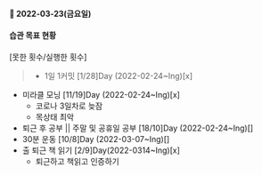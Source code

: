 #### 📆 2022-03-23(금요일)

#### 습관 목표 현황

[못한 횟수/실행한 횟수]

> - 1일 1커밋 [1/28]Day (2022-02-24~Ing)[x]

- 미라클 모닝 [11/19]Day (2022-02-24~Ing)[x]
  - 코로나 3일차로 늦잠
  - 목상태 최악
- 퇴근 후 공부 || 주말 및 공휴일 공부 [18/10]Day (2022-02-24~Ing)[]
- 30분 운동 [10/8]Day (2022-03-07~Ing)[]
- 출 퇴근 책 읽기 [2/9]Day(2022-0314~Ing)[x]
  - 퇴근하고 책읽고 인증하기
